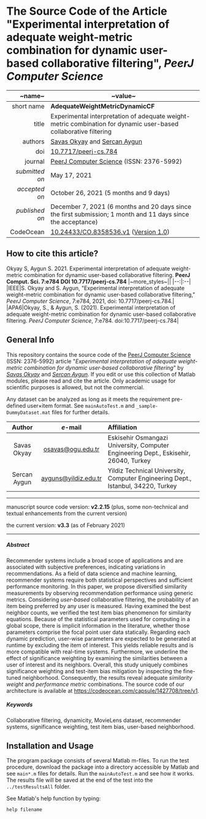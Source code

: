 # The Source Code of the Article "Experimental interpretation of adequate weight-metric combination for dynamic user-based collaborative filtering", *PeerJ Computer Science*
|~name~|~value~|
|--:|---|
|short name|**AdequateWeightMetricDynamicCF**|
|title|Experimental interpretation of adequate weight-metric combination for dynamic user-based collaborative filtering|
|authors|[Savas Okyay](https://orcid.org/0000-0003-3955-6324) and [Sercan Aygun](https://orcid.org/0000-0002-4615-7914)|
|doi|[10.7717/peerj-cs.784](https://doi.org/10.7717/peerj-cs.784)|
|journal|[PeerJ Computer Science](https://peerj.com/computer-science/) (ISSN: 2376-5992)|
|_submitted on_|May 17, 2021|
|_accepted on_|October 26, 2021 (5 months and 9 days)|
|_published on_|December 7, 2021 (6 months and 20 days since the first submission; 1 month and 11 days since the acceptance)|
|CodeOcean|[10.24433/CO.8358536.v1](https://doi.org/10.24433/CO.8358536.v1) ([Version 1.0](https://codeocean.com/capsule/1427708/tree/v1))|

## How to cite this article?
Okyay S, Aygun S. 2021. Experimental interpretation of adequate weight-metric combination for dynamic user-based collaborative filtering. **PeerJ Comput. Sci. 7:e784 DOI 10.7717/peerj-cs.784**
|~more_styles~||
|--:|:--|
|IEEE|S. Okyay and S. Aygun, "Experimental interpretation of adequate weight-metric combination for dynamic user-based collaborative filtering," *PeerJ Computer Science*, 7:e784, 2021, doi: 10.7717/peerj-cs.784.|
|APA6|Okyay, S., & Aygun, S. (2021). Experimental interpretation of adequate weight-metric combination for dynamic user-based collaborative filtering. *PeerJ Computer Science*, 7:e784. doi:10.7717/peerj-cs.784|

## General Info
This repository contains the source code of the [PeerJ Computer Science](https://peerj.com/computer-science/) (ISSN: 2376-5992) article "_Experimental interpretation of adequate weight-metric combination for dynamic user-based collaborative filtering_" by [_Savas Okyay_](https://orcid.org/0000-0003-3955-6324) and [_Sercan Aygun_](https://orcid.org/0000-0002-4615-7914). If you edit or use this collection of Matlab modules, please read and cite the article. Only academic usage for scientific purposes is allowed, but not the commercial.

Any dataset can be analyzed as long as it meets the requirement pre-defined user×item format. See ```mainAutoTest.m``` and ```_sample-DummyDataset.mat``` files for further details.

|Author|_e_-mail|Affiliation|
|:----:|:----:|:----------|
|Savas Okyay|osavas@ogu.edu.tr|Eskisehir Osmangazi University, Computer Engineering Dept., Eskisehir, 26040, Turkey|
|Sercan Aygun|ayguns@yildiz.edu.tr|Yildiz Technical University, Computer Engineering Dept., Istanbul, 34220, Turkey|

---
manuscript source code version: **v2.2.15** (plus, some non-technical and textual enhancements from the current version)

the current version: **v3.3** (as of February 2021)

---

##### Abstract
Recommender systems include a broad scope of applications and are associated with subjective preferences, indicating variations in recommendations. As a field of data science and machine learning, recommender systems require both statistical perspectives and sufficient performance monitoring. In this paper, we propose diversified similarity measurements by observing recommendation performance using generic metrics. Considering _user-based_ collaborative filtering, the probability of an item being preferred by any user is measured. Having examined the best neighbor counts, we verified the test item bias phenomenon for similarity equations. Because of the statistical parameters used for computing in a global scope, there is implicit information in the literature, whether those parameters comprise the focal point user data statically. Regarding each dynamic prediction, user-wise parameters are expected to be generated at runtime by excluding the item of interest. This yields reliable results and is more compatible with real-time systems. Furthermore, we underline the effect of significance weighting by examining the similarities between a user of interest and its neighbors. Overall, this study uniquely combines significance weighting and test-item bias mitigation by inspecting the fine-tuned neighborhood. Consequently, the results reveal adequate _similarity weight_ and _performance metric_ combinations. The source code of our architecture is available at https://codeocean.com/capsule/1427708/tree/v1.

##### Keywords
Collaborative filtering, dynamicity, MovieLens dataset, recommender systems, significance weighting, test item bias, user-based neighborhood.

## Installation and Usage

The program package consists of several Matlab m-files. To run the test procedure, download the package into a directory accessible by Matlab and see ```main*.m``` files for details. Run the ```mainAutoTest.m``` and see how it works. The results file will be saved at the end of the test into the ```../testResultsAll``` folder.

See Matlab's help function by typing: 
```
help filename
```

